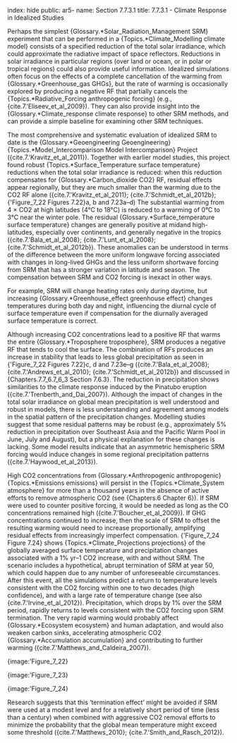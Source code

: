 index: hide
public: ar5-
name: Section 7.7.3.1
title: 7.7.3.1 - Climate Response in Idealized Studies

Perhaps the simplest {Glossary.*Solar_Radiation_Management SRM} experiment that can be performed in a {Topics.*Climate_Modelling climate model} consists of a specified reduction of the total solar irradiance, which could approximate the radiative impact of space reflectors. Reductions in solar irradiance in particular regions (over land or ocean, or in polar or tropical regions) could also provide useful information. Idealized simulations often focus on the effects of a complete cancellation of the warming from {Glossary.*Greenhouse_gas GHGs}, but the rate of warming is occasionally explored by producing a negative RF that partially cancels the {Topics.*Radiative_Forcing anthropogenic forcing} (e.g., {cite.7.'Eliseev_et_al_2009}). They can also provide insight into the {Glossary.*Climate_response climate response} to other SRM methods, and can provide a simple baseline for examining other SRM techniques.

The most comprehensive and systematic evaluation of idealized SRM to date is the {Glossary.*Geoengineering Geoengineering} {Topics.*Model_Intercomparison Model Intercomparison} Project ({cite.7.'Kravitz_et_al_2011}). Together with earlier model studies, this project found robust {Topics.*Surface_Temperature surface temperature} reductions when the total solar irradiance is reduced: when this reduction compensates for {Glossary.*Carbon_dioxide CO2} RF, residual effects appear regionally, but they are much smaller than the warming due to the CO2 RF alone ({cite.7.'Kravitz_et_al_2011}; {cite.7.'Schmidt_et_al_2012b}; {'Figure_7_22 Figures 7.22}a, b and 7.23a–d) The substantial warming from 4 × CO2 at high latitudes (4°C to 18°C) is reduced to a warming of 0°C to 3°C near the winter pole. The residual {Glossary.*Surface_temperature surface temperature} changes are generally positive at midand high-latitudes, especially over continents, and generally negative in the tropics ({cite.7.'Bala_et_al_2008}; {cite.7.'Lunt_et_al_2008}; {cite.7.'Schmidt_et_al_2012b}). These anomalies can be understood in terms of the difference between the more uniform longwave forcing associated with changes in long-lived GHGs and the less uniform shortwave forcing from SRM that has a stronger variation in latitude and season. The compensation between SRM and CO2 forcing is inexact in other ways.

For example, SRM will change heating rates only during daytime, but increasing {Glossary.*Greenhouse_effect greenhouse effect} changes temperatures during both day and night, influencing the diurnal cycle of surface temperature even if compensation for the diurnally averaged surface temperature is correct.

Although increasing CO2 concentrations lead to a positive RF that warms the entire {Glossary.*Troposphere troposphere}, SRM produces a negative RF that tends to cool the surface. The combination of RFs produces an increase in stability that leads to less global precipitation as seen in {'Figure_7_22 Figures 7.22}c, d and 7.23e–g ({cite.7.'Bala_et_al_2008}; {cite.7.'Andrews_et_al_2010}; {cite.7.'Schmidt_et_al_2012b}) and discussed in {Chapters.7.7_6.7_6_3 Section 7.6.3}. The reduction in precipitation shows similarities to the climate response induced by the Pinatubo eruption ({cite.7.'Trenberth_and_Dai_2007}). Although the impact of changes in the total solar irradiance on global mean precipitation is well understood and robust in models, there is less understanding and agreement among models in the spatial pattern of the precipitation changes. Modelling studies suggest that some residual patterns may be robust (e.g., approximately 5% reduction in precipitation over Southeast Asia and the Pacific Warm Pool in June, July and August), but a physical explanation for these changes is lacking. Some model results indicate that an asymmetric hemispheric SRM forcing would induce changes in some regional precipitation patterns ({cite.7.'Haywood_et_al_2013}).

High CO2 concentrations from {Glossary.*Anthropogenic anthropogenic} {Topics.*Emissions emissions} will persist in the {Topics.*Climate_System atmosphere} for more than a thousand years in the absence of active efforts to remove atmospheric CO2 (see {Chapters.6 Chapter 6}). If SRM were used to counter positive forcing, it would be needed as long as the CO concentrations remained high ({cite.7.'Boucher_et_al_2009}). If GHG concentrations continued to increase, then the scale of SRM to offset the resulting warming would need to increase proportionally, amplifying residual effects from increasingly imperfect compensation. {'Figure_7_24 Figure 7.24} shows {Topics.*Climate_Projections projections} of the globally averaged surface temperature and precipitation changes associated with a 1% yr–1 CO2 increase, with and without SRM. The scenario includes a hypothetical, abrupt termination of SRM at year 50, which could happen due to any number of unforeseeable circumstances. After this event, all the simulations predict a return to temperature levels consistent with the CO2 forcing within one to two decades (high confidence), and with a large rate of temperature change (see also {cite.7.'Irvine_et_al_2012}). Precipitation, which drops by 1% over the SRM period, rapidly returns to levels consistent with the CO2 forcing upon SRM termination. The very rapid warming would probably affect {Glossary.*Ecosystem ecosystem} and human adaptation, and would also weaken carbon sinks, accelerating atmospheric CO2 {Glossary.*Accumulation accumulation} and contributing to further warming ({cite.7.'Matthews_and_Caldeira_2007}).

{image:'Figure_7_22}

{image:'Figure_7_23}

{image:'Figure_7_24}

Research suggests that this ‘termination effect’ might be avoided if SRM were used at a modest level and for a relatively short period of time (less than a century) when combined with aggressive CO2 removal efforts to minimize the probability that the global mean temperature might exceed some threshold ({cite.7.'Matthews_2010}; {cite.7.'Smith_and_Rasch_2012}).
